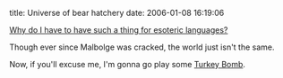 title: Universe of bear hatchery
date: 2006-01-08 16:19:06

[Why do I have to have such a thing for esoteric languages?][1]

Though ever since Malbolge was cracked, the world just isn't the same.

Now, if you'll excuse me, I'm gonna go play some [Turkey Bomb][2].

   [1]: http://spuzz.net/projects/homespring/about.php
   [2]: http://catseye.mine.nu:8080/projects/turkeyb/doc/turkeyb.html

